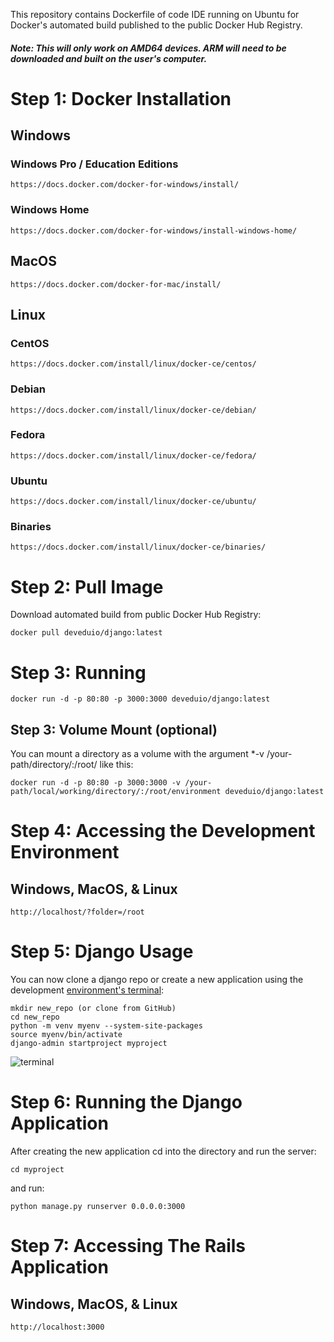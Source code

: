 This repository contains Dockerfile of code IDE running on Ubuntu for Docker's automated build published to the public Docker Hub Registry.
##### Note: This will only work on AMD64 devices. ARM will need to be downloaded and built on the user's computer.

# Step 1: Docker Installation

## Windows

### Windows Pro / Education Editions

    https://docs.docker.com/docker-for-windows/install/

### Windows Home

    https://docs.docker.com/docker-for-windows/install-windows-home/

## MacOS

    https://docs.docker.com/docker-for-mac/install/

## Linux

### CentOS

    https://docs.docker.com/install/linux/docker-ce/centos/

### Debian

    https://docs.docker.com/install/linux/docker-ce/debian/

### Fedora

    https://docs.docker.com/install/linux/docker-ce/fedora/

### Ubuntu

    https://docs.docker.com/install/linux/docker-ce/ubuntu/

### Binaries

    https://docs.docker.com/install/linux/docker-ce/binaries/

# Step 2: Pull Image

Download automated build from public Docker Hub Registry:

    docker pull deveduio/django:latest

# Step 3: Running

    docker run -d -p 80:80 -p 3000:3000 deveduio/django:latest

## Step 3: Volume Mount (optional)

You can mount a directory as a volume with the argument \*-v /your-path/directory/:/root/ like this:

    docker run -d -p 80:80 -p 3000:3000 -v /your-path/local/working/directory/:/root/environment deveduio/django:latest

# Step 4: Accessing the Development Environment

## Windows, MacOS, & Linux

    http://localhost/?folder=/root

# Step 5: Django Usage

You can now clone a django repo or create a new application using the development [environment's terminal](https://code.visualstudio.com/docs/terminal/basics):

    mkdir new_repo (or clone from GitHub)
    cd new_repo
    python -m venv myenv --system-site-packages
    source myenv/bin/activate
    django-admin startproject myproject

![terminal](https://github.com/user-attachments/assets/d922d62e-7d10-4b32-9a95-f2cf52a3953f)

# Step 6: Running the Django Application

After creating the new application cd into the directory and run the server:

    cd myproject

and run:

    python manage.py runserver 0.0.0.0:3000

# Step 7: Accessing The Rails Application

## Windows, MacOS, & Linux

    http://localhost:3000

